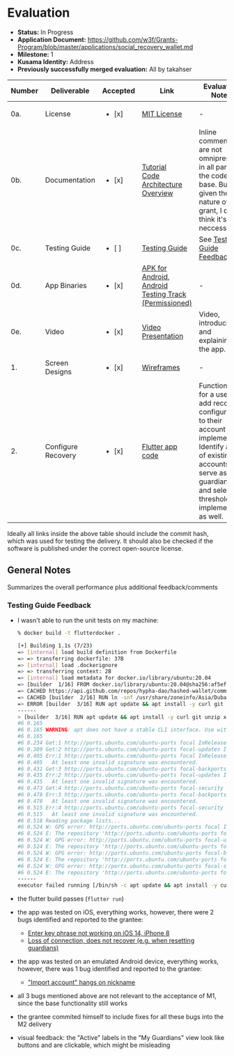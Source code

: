 # Evaluation

- **Status:** In Progress
- **Application Document:** https://github.com/w3f/Grants-Program/blob/master/applications/social_recovery_wallet.md
- **Milestone:** 1
- **Kusama Identity:** Address
- **Previously successfully merged evaluation:** All by takahser

| Number | Deliverable | Accepted | Link | Evaluation Notes |
| ------ | ----------- | -------- | ---- |----------------- |
| 0a. | License | <ul><li>[x] </li></ul> | [MIT License](https://github.com/hypha-dao/hashed-wallet/blob/b79f9a85626bbfd3f00749c72a4fa60c753e3aa2/LICENSE) | - |
| 0b. | Documentation | <ul><li>[x] </li></ul> | [Tutorial](https://github.com/hypha-dao/hashed-wallet/blob/b79f9a85626bbfd3f00749c72a4fa60c753e3aa2/documentation/tutorial.md) <BR> [Code](https://github.com/hypha-dao/hashed-wallet/tree/b79f9a85626bbfd3f00749c72a4fa60c753e3aa2)  <BR> [Architecture Overview](https://github.com/hypha-dao/hashed-wallet/blob/b79f9a85626bbfd3f00749c72a4fa60c753e3aa2/documentation/architecture.md) | Inline comments are not omnipresent in all parts of the code base. But given the nature of this grant, I don't think it's neccessary. |
| 0c. | Testing Guide | <ul><li>[ ] </li></ul> | [Testing Guide](https://github.com/hypha-dao/hashed-wallet/blob/b79f9a85626bbfd3f00749c72a4fa60c753e3aa2/documentation/testing_guide.md) | See [Testing Guide Feedback](#testing-guide-feedback) |
| 0d. | App Binaries | <ul><li>[x] </li></ul> | [APK for Android](https://github.com/hypha-dao/hashed-wallet/releases/download/1.0.0_prerelease_M1/app-release.apk), [Android Testing Track (Permissioned)](https://play.google.com/apps/internaltest/4701631300800602818)  | - |
| 0e. | Video | <ul><li>[x] </li></ul> | [Video Presentation](https://github.com/hypha-dao/hashed-wallet/blob/v1.0.0_M1_00/documentation/videos/milestone_1_delivery.md) | Video, introducing and explaining the app. |
| 1. | Screen Designs | <ul><li>[x] </li></ul> | [Wireframes](https://github.com/hypha-dao/hashed-wallet/raw/v1.0.0_M1_00/documentation/Milestone%201%20Screens.pdf) | - |  
| 2. | Configure Recovery | <ul><li>[x] </li></ul> | [Flutter app code](https://github.com/hypha-dao/hashed-wallet/tree/b79f9a85626bbfd3f00749c72a4fa60c753e3aa2) |  Functionality for a user to add recovery configuration to their account is implemented. Identify a list of existing accounts to serve as guardians, and select threshold is implemented as well. |  



Ideally all links inside the above table should include the commit hash,
which was used for testing the delivery. It should also be checked if the software is published under the correct open-source license.

## General Notes

Summarizes the overall performance plus additional feedback/comments

### Testing Guide Feedback

- I wasn't able to run the unit tests on my machine:

    ```bash
    % docker build -t flutterdocker .

    [+] Building 1.1s (7/23)                                                                                                                                    
    => [internal] load build definition from Dockerfile                                                                                                   0.0s
    => => transferring dockerfile: 37B                                                                                                                    0.0s
    => [internal] load .dockerignore                                                                                                                      0.0s
    => => transferring context: 2B                                                                                                                        0.0s
    => [internal] load metadata for docker.io/library/ubuntu:20.04                                                                                        0.5s
    => [builder  1/16] FROM docker.io/library/ubuntu:20.04@sha256:af5efa9c28de78b754777af9b4d850112cad01899a5d37d2617bb94dc63a49aa                        0.0s
    => CACHED https://api.github.com/repos/hypha-dao/hashed-wallet/commits?per_page=1                                                                     0.0s
    => CACHED [builder  2/16] RUN ln -snf /usr/share/zoneinfo/Asia/Dubai /etc/localtime && echo Asia/Dubai > /etc/timezone                                0.0s
    => ERROR [builder  3/16] RUN apt update && apt install -y curl git unzip xz-utils zip libglu1-mesa openjdk-8-jdk wget                                 0.6s
    ------                                                                                                                                                      
    > [builder  3/16] RUN apt update && apt install -y curl git unzip xz-utils zip libglu1-mesa openjdk-8-jdk wget:                                            
    #6 0.165                                                                                                                                                    
    #6 0.165 WARNING: apt does not have a stable CLI interface. Use with caution in scripts.                                                                    
    #6 0.165                                                                                                                                                    
    #6 0.234 Get:1 http://ports.ubuntu.com/ubuntu-ports focal InRelease [265 kB]                                                                                
    #6 0.389 Get:2 http://ports.ubuntu.com/ubuntu-ports focal-updates InRelease [114 kB]
    #6 0.405 Err:1 http://ports.ubuntu.com/ubuntu-ports focal InRelease
    #6 0.405   At least one invalid signature was encountered.
    #6 0.431 Get:3 http://ports.ubuntu.com/ubuntu-ports focal-backports InRelease [108 kB]
    #6 0.435 Err:2 http://ports.ubuntu.com/ubuntu-ports focal-updates InRelease
    #6 0.435   At least one invalid signature was encountered.
    #6 0.473 Get:4 http://ports.ubuntu.com/ubuntu-ports focal-security InRelease [114 kB]
    #6 0.478 Err:3 http://ports.ubuntu.com/ubuntu-ports focal-backports InRelease
    #6 0.478   At least one invalid signature was encountered.
    #6 0.515 Err:4 http://ports.ubuntu.com/ubuntu-ports focal-security InRelease
    #6 0.515   At least one invalid signature was encountered.
    #6 0.518 Reading package lists...
    #6 0.524 W: GPG error: http://ports.ubuntu.com/ubuntu-ports focal InRelease: At least one invalid signature was encountered.
    #6 0.524 E: The repository 'http://ports.ubuntu.com/ubuntu-ports focal InRelease' is not signed.
    #6 0.524 W: GPG error: http://ports.ubuntu.com/ubuntu-ports focal-updates InRelease: At least one invalid signature was encountered.
    #6 0.524 E: The repository 'http://ports.ubuntu.com/ubuntu-ports focal-updates InRelease' is not signed.
    #6 0.524 W: GPG error: http://ports.ubuntu.com/ubuntu-ports focal-backports InRelease: At least one invalid signature was encountered.
    #6 0.524 E: The repository 'http://ports.ubuntu.com/ubuntu-ports focal-backports InRelease' is not signed.
    #6 0.524 W: GPG error: http://ports.ubuntu.com/ubuntu-ports focal-security InRelease: At least one invalid signature was encountered.
    #6 0.524 E: The repository 'http://ports.ubuntu.com/ubuntu-ports focal-security InRelease' is not signed.
    ------
    executor failed running [/bin/sh -c apt update && apt install -y curl git unzip xz-utils zip libglu1-mesa openjdk-8-jdk wget]: exit code: 100
    ```

- the flutter build passes (`flutter run`)

- the app was tested on iOS, everything works, however, there were 2 bugs identified and reported to the grantee:

    - [Enter key phrase not working on iOS 14, iPhone 8](https://github.com/hypha-dao/hashed-wallet/issues/106)
    - [Loss of connection, does not recover (e.g. when resetting guardians)](https://github.com/hypha-dao/hashed-wallet/issues/107)

- the app was tested on an emulated Android device, everything works, however, there was 1 bug identified and reported to the grantee:

    - ["Import account" hangs on nickname](https://github.com/hypha-dao/hashed-wallet/issues/108)

- all 3 bugs mentioned above are not relevant to the acceptance of M1, since the base functionality still works
- the grantee commited himself to include fixes for all these bugs into the M2 delivery
- visual feedback: the "Active" labels in the "My Guardians" view look like buttons and are clickable, which might be misleading